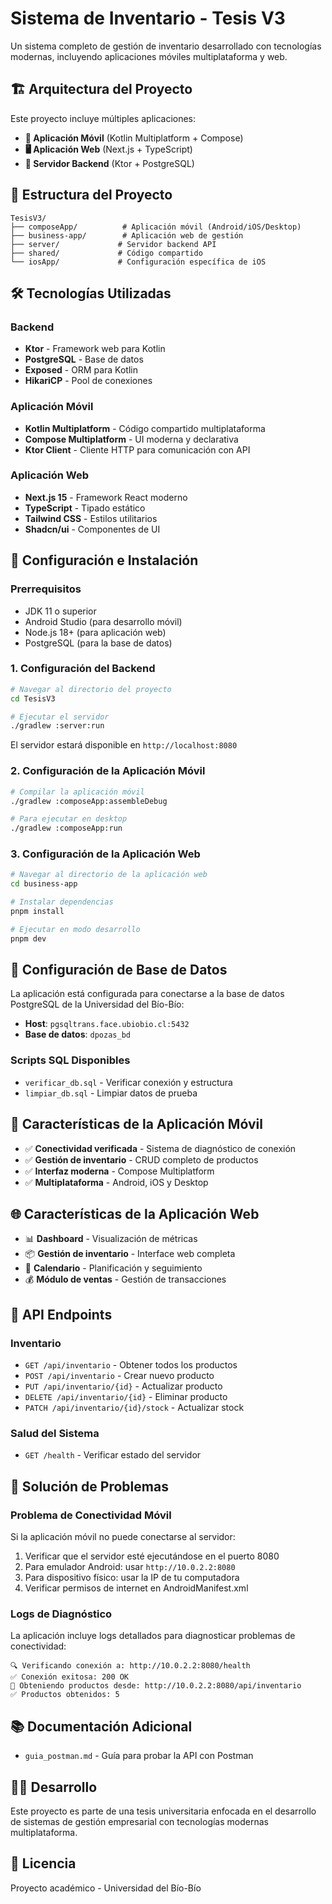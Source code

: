 # Sistema de Inventario - Tesis V3

Un sistema completo de gestión de inventario desarrollado con tecnologías modernas, incluyendo aplicaciones móviles multiplataforma y web.

## 🏗️ Arquitectura del Proyecto

Este proyecto incluye múltiples aplicaciones:

- **📱 Aplicación Móvil** (Kotlin Multiplatform + Compose)
- **🖥️ Aplicación Web** (Next.js + TypeScript)
- **🚀 Servidor Backend** (Ktor + PostgreSQL)

## 📁 Estructura del Proyecto

```
TesisV3/
├── composeApp/          # Aplicación móvil (Android/iOS/Desktop)
├── business-app/        # Aplicación web de gestión
├── server/             # Servidor backend API
├── shared/             # Código compartido
└── iosApp/             # Configuración específica de iOS
```

## 🛠️ Tecnologías Utilizadas

### Backend
- **Ktor** - Framework web para Kotlin
- **PostgreSQL** - Base de datos
- **Exposed** - ORM para Kotlin
- **HikariCP** - Pool de conexiones

### Aplicación Móvil
- **Kotlin Multiplatform** - Código compartido multiplataforma
- **Compose Multiplatform** - UI moderna y declarativa
- **Ktor Client** - Cliente HTTP para comunicación con API

### Aplicación Web
- **Next.js 15** - Framework React moderno
- **TypeScript** - Tipado estático
- **Tailwind CSS** - Estilos utilitarios
- **Shadcn/ui** - Componentes de UI

## 🚀 Configuración e Instalación

### Prerrequisitos
- JDK 11 o superior
- Android Studio (para desarrollo móvil)
- Node.js 18+ (para aplicación web)
- PostgreSQL (para la base de datos)

### 1. Configuración del Backend

```bash
# Navegar al directorio del proyecto
cd TesisV3

# Ejecutar el servidor
./gradlew :server:run
```

El servidor estará disponible en `http://localhost:8080`

### 2. Configuración de la Aplicación Móvil

```bash
# Compilar la aplicación móvil
./gradlew :composeApp:assembleDebug

# Para ejecutar en desktop
./gradlew :composeApp:run
```

### 3. Configuración de la Aplicación Web

```bash
# Navegar al directorio de la aplicación web
cd business-app

# Instalar dependencias
pnpm install

# Ejecutar en modo desarrollo
pnpm dev
```

## 🔧 Configuración de Base de Datos

La aplicación está configurada para conectarse a la base de datos PostgreSQL de la Universidad del Bío-Bío:

- **Host**: `pgsqltrans.face.ubiobio.cl:5432`
- **Base de datos**: `dpozas_bd`

### Scripts SQL Disponibles
- `verificar_db.sql` - Verificar conexión y estructura
- `limpiar_db.sql` - Limpiar datos de prueba

## 📱 Características de la Aplicación Móvil

- ✅ **Conectividad verificada** - Sistema de diagnóstico de conexión
- ✅ **Gestión de inventario** - CRUD completo de productos
- ✅ **Interfaz moderna** - Compose Multiplatform
- ✅ **Multiplataforma** - Android, iOS y Desktop

## 🌐 Características de la Aplicación Web

- 📊 **Dashboard** - Visualización de métricas
- 📦 **Gestión de inventario** - Interface web completa
- 📅 **Calendario** - Planificación y seguimiento
- 💰 **Módulo de ventas** - Gestión de transacciones

## 🔗 API Endpoints

### Inventario
- `GET /api/inventario` - Obtener todos los productos
- `POST /api/inventario` - Crear nuevo producto
- `PUT /api/inventario/{id}` - Actualizar producto
- `DELETE /api/inventario/{id}` - Eliminar producto
- `PATCH /api/inventario/{id}/stock` - Actualizar stock

### Salud del Sistema
- `GET /health` - Verificar estado del servidor

## 🐛 Solución de Problemas

### Problema de Conectividad Móvil
Si la aplicación móvil no puede conectarse al servidor:

1. Verificar que el servidor esté ejecutándose en el puerto 8080
2. Para emulador Android: usar `http://10.0.2.2:8080`
3. Para dispositivo físico: usar la IP de tu computadora
4. Verificar permisos de internet en AndroidManifest.xml

### Logs de Diagnóstico
La aplicación incluye logs detallados para diagnosticar problemas de conectividad:
```
🔍 Verificando conexión a: http://10.0.2.2:8080/health
✅ Conexión exitosa: 200 OK
🔄 Obteniendo productos desde: http://10.0.2.2:8080/api/inventario
✅ Productos obtenidos: 5
```

## 📚 Documentación Adicional

- `guia_postman.md` - Guía para probar la API con Postman

## 👨‍💻 Desarrollo

Este proyecto es parte de una tesis universitaria enfocada en el desarrollo de sistemas de gestión empresarial con tecnologías modernas multiplataforma.

## 📄 Licencia

Proyecto académico - Universidad del Bío-Bío
